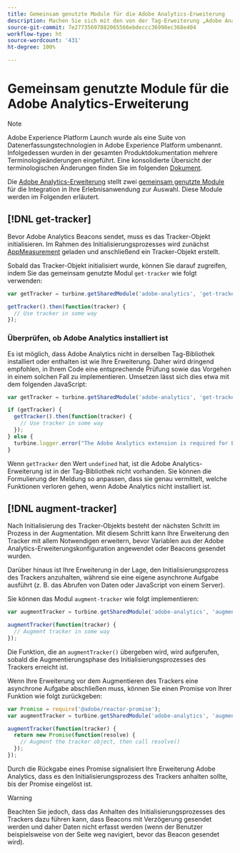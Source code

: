 ```yaml
---
title: Gemeinsam genutzte Module für die Adobe Analytics-Erweiterung
description: Machen Sie sich mit den von der Tag-Erweiterung „Adobe Analytics“ in Adobe Experience Platform bereitgestellten Modulen für die gemeinsame Bibliothek vertraut.
source-git-commit: 7e27735697882065566ebdeccc36998ec368e404
workflow-type: ht
source-wordcount: '431'
ht-degree: 100%

---
```


# Gemeinsam genutzte Module für die Adobe Analytics-Erweiterung

>[!NOTE]
>
>Adobe Experience Platform Launch wurde als eine Suite von Datenerfassungstechnologien in Adobe Experience Platform umbenannt. Infolgedessen wurden in der gesamten Produktdokumentation mehrere Terminologieänderungen eingeführt. Eine konsolidierte Übersicht der terminologischen Änderungen finden Sie im folgenden [Dokument](../../../term-updates.md).

Die [Adobe Analytics-Erweiterung](./overview.md) stellt zwei [gemeinsam genutzte Module](../../../extension-dev/web/shared.md) für die Integration in Ihre Erlebnisanwendung zur Auswahl. Diese Module werden im Folgenden erläutert.

## [!DNL get-tracker]

Bevor Adobe Analytics Beacons sendet, muss es das Tracker-Objekt initialisieren. Im Rahmen des Initialisierungsprozesses wird zunächst [AppMeasurement](https://experienceleague.adobe.com/docs/analytics/implementation/js/overview.html?lang=de) geladen und anschließend ein Tracker-Objekt erstellt.

Sobald das Tracker-Objekt initialisiert wurde, können Sie darauf zugreifen, indem Sie das gemeinsam genutzte Modul `get-tracker` wie folgt verwenden:

```js
var getTracker = turbine.getSharedModule('adobe-analytics', 'get-tracker');

getTracker().then(function(tracker) {
  // Use tracker in some way
});
```

### Überprüfen, ob Adobe Analytics installiert ist

Es ist möglich, dass Adobe Analytics nicht in derselben Tag-Bibliothek installiert oder enthalten ist wie Ihre Erweiterung. Daher wird dringend empfohlen, in Ihrem Code eine entsprechende Prüfung sowie das Vorgehen in einem solchen Fall zu implementieren. Umsetzen lässt sich dies etwa mit dem folgenden JavaScript:

```js
var getTracker = turbine.getSharedModule('adobe-analytics', 'get-tracker');

if (getTracker) {
  getTracker().then(function(tracker) {
    // Use tracker in some way
  });
} else {
  turbine.logger.error("The Adobe Analytics extension is required for Extension XYZ to function properly.");
}
```

Wenn `getTracker` den Wert `undefined` hat, ist die Adobe Analytics-Erweiterung ist in der Tag-Bibliothek nicht vorhanden. Sie können die Formulierung der Meldung so anpassen, dass sie genau vermittelt, welche Funktionen verloren gehen, wenn Adobe Analytics nicht installiert ist.


## [!DNL augment-tracker]

Nach Initialisierung des Tracker-Objekts besteht der nächsten Schritt im Prozess in der Augmentation. Mit diesem Schritt kann Ihre Erweiterung den Tracker mit allem Notwendigen erweitern, bevor Variablen aus der Adobe Analytics-Erweiterungskonfiguration angewendet oder Beacons gesendet wurden.

Darüber hinaus ist Ihre Erweiterung in der Lage, den Initialisierungsprozess des Trackers anzuhalten, während sie eine eigene asynchrone Aufgabe ausführt (z. B. das Abrufen von Daten oder JavaScript von einem Server).

Sie können das Modul `augment-tracker` wie folgt implementieren:

```js
var augmentTracker = turbine.getSharedModule('adobe-analytics', 'augment-tracker');

augmentTracker(function(tracker) {
  // Augment tracker in some way
});
```

Die Funktion, die an `augmentTracker()` übergeben wird, wird aufgerufen, sobald die Augmentierungsphase des Initialisierungsprozesses des Trackers erreicht ist.

Wenn Ihre Erweiterung vor dem Augmentieren des Trackers eine asynchrone Aufgabe abschließen muss, können Sie einen Promise von Ihrer Funktion wie folgt zurückgeben:

```js
var Promise = require('@adobe/reactor-promise');
var augmentTracker = turbine.getSharedModule('adobe-analytics', 'augment-tracker');

augmentTracker(function(tracker) {
  return new Promise(function(resolve) {
    // Augment the tracker object, then call resolve()
  });
});
```

Durch die Rückgabe eines Promise signalisiert Ihre Erweiterung Adobe Analytics, dass es den Initialisierungsprozess des Trackers anhalten sollte, bis der Promise eingelöst ist.

>[!WARNING]
>
>Beachten Sie jedoch, dass das Anhalten des Initialisierungsprozesses des Trackers dazu führen kann, dass Beacons mit Verzögerung gesendet werden und daher Daten nicht erfasst werden (wenn der Benutzer beispielsweise von der Seite weg navigiert, bevor das Beacon gesendet wird).
